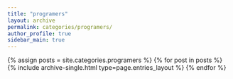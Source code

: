 ```yaml
---
title: "programers"
layout: archive
permalink: categories/programers/
author_profile: true
sidebar_main: true
---
```


{% assign posts = site.categories.programers %}
{% for post in posts %} {% include archive-single.html type=page.entries_layout %} {% endfor %}